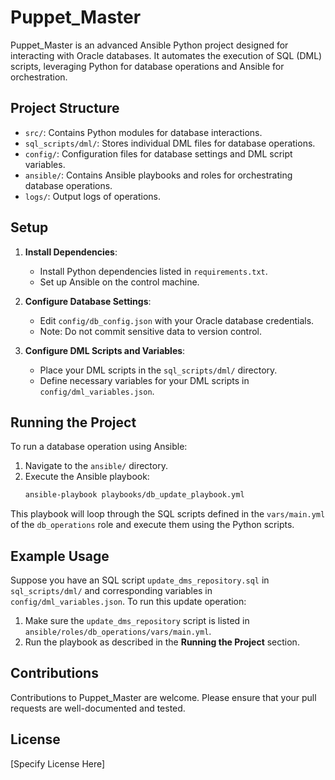 # Puppet_Master

Puppet_Master is an advanced Ansible Python project designed for interacting with Oracle databases. It automates the execution of SQL (DML) scripts, leveraging Python for database operations and Ansible for orchestration.

## Project Structure

- `src/`: Contains Python modules for database interactions.
- `sql_scripts/dml/`: Stores individual DML files for database operations.
- `config/`: Configuration files for database settings and DML script variables.
- `ansible/`: Contains Ansible playbooks and roles for orchestrating database operations.
- `logs/`: Output logs of operations.

## Setup

1. **Install Dependencies**:
   - Install Python dependencies listed in `requirements.txt`.
   - Set up Ansible on the control machine.

2. **Configure Database Settings**:
   - Edit `config/db_config.json` with your Oracle database credentials.
   - Note: Do not commit sensitive data to version control.

3. **Configure DML Scripts and Variables**:
   - Place your DML scripts in the `sql_scripts/dml/` directory.
   - Define necessary variables for your DML scripts in `config/dml_variables.json`.

## Running the Project

To run a database operation using Ansible:

1. Navigate to the `ansible/` directory.
2. Execute the Ansible playbook:
   ```bash
   ansible-playbook playbooks/db_update_playbook.yml

This playbook will loop through the SQL scripts defined in the `vars/main.yml` of the `db_operations` role and execute them using the Python scripts.

## Example Usage

Suppose you have an SQL script `update_dms_repository.sql` in `sql_scripts/dml/` and corresponding variables in `config/dml_variables.json`. To run this update operation:

1. Make sure the `update_dms_repository` script is listed in `ansible/roles/db_operations/vars/main.yml`.
2. Run the playbook as described in the **Running the Project** section.

## Contributions

Contributions to Puppet_Master are welcome. Please ensure that your pull requests are well-documented and tested.

## License

[Specify License Here]
